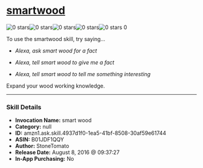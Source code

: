 # [smartwood](http://alexa.amazon.com/#skills/amzn1.ask.skill.4937d1f0-1ea5-41bf-8508-30af59e61744)
![0 stars](../../images/ic_star_border_black_18dp_1x.png)![0 stars](../../images/ic_star_border_black_18dp_1x.png)![0 stars](../../images/ic_star_border_black_18dp_1x.png)![0 stars](../../images/ic_star_border_black_18dp_1x.png)![0 stars](../../images/ic_star_border_black_18dp_1x.png) 0

To use the smartwood skill, try saying...

* *Alexa, ask smart wood for a fact*

* *Alexa, tell smart wood to give me a fact*

* *Alexa, tell smart wood to tell me something interesting*

Expand your wood working knowledge.

***

### Skill Details

* **Invocation Name:** smart wood
* **Category:** null
* **ID:** amzn1.ask.skill.4937d1f0-1ea5-41bf-8508-30af59e61744
* **ASIN:** B01JDF1QQY
* **Author:** StoneTomato
* **Release Date:** August 8, 2016 @ 09:37:27
* **In-App Purchasing:** No
